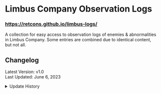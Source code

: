 # Limbus Company Observation Logs

### https://retcons.github.io/limbus-logs/
A collection for easy access to observation logs of enemies & abnormalities in Limbus Company. Some entries are combined due to identical content, but not all.

## Changelog

Latest Version: v1.0<br>
Last Updated: June 6, 2023

<details>
<summary>Update History</summary>

- v.1.0
  - Page created <3

</details>